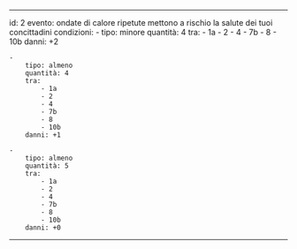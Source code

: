 ---

id: 2
evento: ondate di calore ripetute mettono a rischio la salute dei tuoi concittadini
condizioni: 
    - 
        tipo: minore
        quantità: 4
        tra: 
            - 1a
            - 2
            - 4
            - 7b
            - 8
            - 10b
        danni: +2
    
    - 
        tipo: almeno
        quantità: 4
        tra: 
            - 1a
            - 2
            - 4
            - 7b
            - 8
            - 10b
        danni: +1

    - 
        tipo: almeno
        quantità: 5
        tra: 
            - 1a
            - 2
            - 4
            - 7b
            - 8
            - 10b
        danni: +0

---